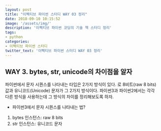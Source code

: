```yaml
---
layout: post
title: "이펙티브 파이썬 스터디 WAY 03 정리"
date: 2018-09-10 10:15:52
image: '/assets/img/'
description: '이펙티브 파이썬 코딩의 기술 책 스터디 정리'
tags:
- python
categories:
- 이펙티브 파이썬 스터디
twitter_text: '이펙티브 파이썬 스터디 WAY 03 정리'
---
```


## WAY 3. bytes, str, unicode의 차이점을 알자
파이썬에서 문자 시퀀스를 나타내는 타입은 2가지 방식이 있다. 로 8비트(raw 8 bits) 값과 유니코드(Unicode) 문자가 그 2가지 방식이다. 파이썬3과 파이썬2에서는 각각 다른 방식을 사용하는데 그 방식의 차이를 정리해보도록 하자.
- 파이썬3에서 문자 시퀀스를 나타내는 법?
1. bytes 인스턴스: raw 8 bits
2. str 인스턴스: 유니코드 문자
